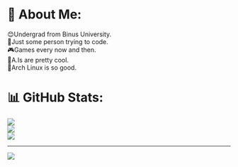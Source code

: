 # 💫 About Me:
😊Undergrad from Binus University.<br>🛌Just some person trying to code.<br>🎮Games every now and then.<br>🤖A.Is are pretty cool.<br>🐧Arch Linux is so good.

# 📊 GitHub Stats:
![](https://github-readme-stats.vercel.app/api?username=SulthanTriesToCode&theme=dark&hide_border=false&include_all_commits=false&count_private=true)<br/>
![](https://github-readme-streak-stats.herokuapp.com/?user=SulthanTriesToCode&theme=dark&hide_border=false)<br/>
![](https://github-readme-stats.vercel.app/api/top-langs/?username=SulthanTriesToCode&theme=dark&hide_border=false&include_all_commits=false&count_private=true&layout=compact)

---
[![](https://visitcount.itsvg.in/api?id=SulthanTriesToCode&icon=0&color=0)](https://visitcount.itsvg.in)

<!-- Proudly created with GPRM ( https://gprm.itsvg.in ) -->
